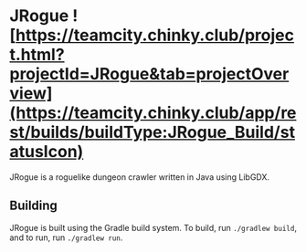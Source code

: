 # JRogue ![https://teamcity.chinky.club/project.html?projectId=JRogue&tab=projectOverview](https://teamcity.chinky.club/app/rest/builds/buildType:JRogue_Build/statusIcon)
JRogue is a roguelike dungeon crawler written in Java using LibGDX.

## Building
JRogue is built using the Gradle build system. To build, run `./gradlew build`, and to run, run `./gradlew run`.
